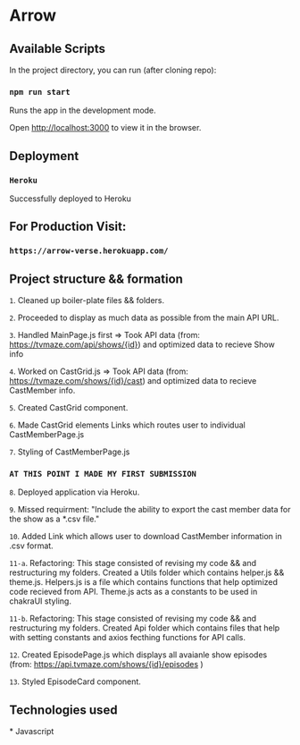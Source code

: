 # Arrow

## Available Scripts

In the project directory, you can run (after cloning repo):

### `npm run start`

Runs the app in the development mode.

Open [http://localhost:3000](http://localhost:3000) to view it in the browser.

## Deployment

### `Heroku`

Successfully deployed to Heroku

## For Production Visit:

### `https://arrow-verse.herokuapp.com/`

## Project structure && formation

`1`. Cleaned up boiler-plate files && folders.

`2`. Proceeded to display as much data as possible from the main API URL.

`3`. Handled MainPage.js first => Took API data (from: https://tvmaze.com/api/shows/{id}) and optimized data to recieve Show info

`4`. Worked on CastGrid.js => Took API data (from: https://tvmaze.com/shows/{id}/cast) and optimized data to recieve CastMember info.

`5`. Created CastGrid component.

`6`. Made CastGrid elements Links which routes user to individual CastMemberPage.js

`7`. Styling of CastMemberPage.js

### `AT THIS POINT I MADE MY FIRST SUBMISSION`

`8`. Deployed application via Heroku.

`9`. Missed requirment: "Include the ability to export the cast member data for the show as a \*.csv file."

`10`. Added Link which allows user to download CastMember information in .csv format.

`11-a`. Refactoring: This stage consisted of revising my code && and restructuring my folders. Created a Utils folder which contains helper.js && theme.js. Helpers.js is a file which contains functions that help optimized code recieved from API. Theme.js acts as a constants to be used in chakraUI styling.

`11-b`. Refactoring: This stage consisted of revising my code && and restructuring my folders. Created Api folder which contains files that help with setting constants and axios fecthing functions for API calls.

`12`. Created EpisodePage.js which displays all avaianle show episodes (from: https://api.tvmaze.com/shows/{id}/episodes
)

`13`. Styled EpisodeCard component.

## Technologies used

\* Javascript

